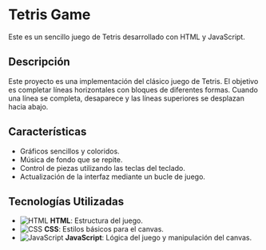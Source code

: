 # Tetris Game

Este es un sencillo juego de Tetris desarrollado con HTML y JavaScript.

## Descripción

Este proyecto es una implementación del clásico juego de Tetris. El objetivo es completar líneas horizontales con bloques de diferentes formas. Cuando una línea se completa, desaparece y las líneas superiores se desplazan hacia abajo.

## Características

- Gráficos sencillos y coloridos.
- Música de fondo que se repite.
- Control de piezas utilizando las teclas del teclado.
- Actualización de la interfaz mediante un bucle de juego.

## Tecnologías Utilizadas

- ![HTML](https://img.shields.io/badge/HTML5-E34F26?style=for-the-badge&logo=html5&logoColor=white) **HTML**: Estructura del juego.
- ![CSS](https://img.shields.io/badge/CSS3-1572B6?style=for-the-badge&logo=css3&logoColor=white) **CSS**: Estilos básicos para el canvas.
- ![JavaScript](https://img.shields.io/badge/JavaScript-F7DF1E?style=for-the-badge&logo=javascript&logoColor=black) **JavaScript**: Lógica del juego y manipulación del canvas.



